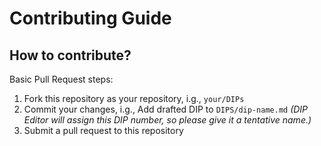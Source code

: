 # Contributing Guide

## How to contribute?

Basic Pull Request steps:

1. Fork this repository as your repository, i.g., `your/DIPs`
2. Commit your changes, i.g., Add drafted DIP to `DIPS/dip-name.md` _(DIP Editor will assign this DIP number, so please give it a tentative name.)_
3. Submit a pull request to this repository
